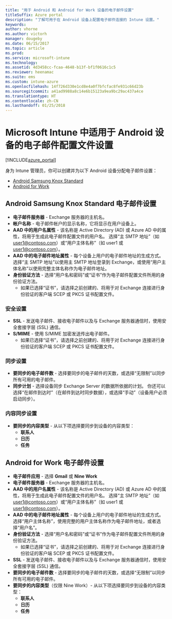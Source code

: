 ```yaml
---
title: "用于 Android 和 Android for Work 设备的电子邮件设置"
titleSuffix: Azure portal
description: "了解可用于在 Android 设备上配置电子邮件连接的 Intune 设置。"
keywords: 
author: vhorne
ms.author: victorh
manager: dougeby
ms.date: 06/15/2017
ms.topic: article
ms.prod: 
ms.service: microsoft-intune
ms.technology: 
ms.assetid: 4d3458cc-fcaa-4648-b13f-bf1f0616c1c5
ms.reviewer: heenamac
ms.suite: ems
ms.custom: intune-azure
ms.openlocfilehash: 14f726d330e1cd8e4a0f7bfcfac8fe931c66d23b
ms.sourcegitcommit: a41ad9988a8c14e6b15123a9ea9bc29ac437a4ce
ms.translationtype: HT
ms.contentlocale: zh-CN
ms.lasthandoff: 01/25/2018
---
```

# <a name="email-profile-settings-for-android--devices-in-microsoft-intune"></a>Microsoft Intune 中适用于 Android 设备的电子邮件配置文件设置

[!INCLUDE[azure_portal](./includes/azure_portal.md)]

身为 Intune 管理员，你可以创建并为以下 Android 设备分配电子邮件设置：
- [Android Samsung Knox Standard](#android-samsung-knox-standard-email-settings)
- [Android for Work](#android-for-work-email-settings)

## <a name="android-samsung-knox-standard-email-settings"></a>Android Samsung Knox Standard 电子邮件设置
- **电子邮件服务器** - Exchange 服务器的主机名。
- **帐户名称** - 电子邮件帐户的显示名称，它将显示在用户设备上。
- **AAD 中的用户名属性** - 该名称是 Active Directory (AD) 或 Azure AD 中的属性，将用于生成此电子邮件配置文件的用户名。 选择“主 SMTP 地址”（如 user1@contoso.com）或“用户主体名称”（如 user1 或 user1@contoso.com）。
- **AAD 中的电子邮件地址属性** - 每个设备上用户的电子邮件地址的生成方式。 选择“主 SMTP 地址”以使用主 SMTP 地址登录到 Exchange，或使用“用户主体名称”以使用完整主体名称作为电子邮件地址。
- **身份验证方法** - 选择“用户名和密码”或“证书”作为电子邮件配置文件所用的身份验证方法。
    - 如果已选择“证书”，请选择之前创建的、将用于对 Exchange 连接进行身份验证的客户端 SCEP 或 PKCS 证书配置文件。

### <a name="security-settings"></a>安全设置

- **SSL** - 发送电子邮件、接收电子邮件以及与 Exchange 服务器通信时，使用安全套接字层 (SSL) 通信。
- **S/MIME** - 使用 S/MIME 加密发送传出电子邮件。
    - 如果已选择“证书”，请选择之前创建的、将用于对 Exchange 连接进行身份验证的客户端 SCEP 或 PKCS 证书配置文件。

### <a name="synchronization-settings"></a>同步设置

- **要同步的电子邮件数** - 选择要同步的电子邮件的天数，或选择“无限制”以同步所有可用的电子邮件。
- **同步计划** - 选择设备同步 Exchange Server 的数据所依据的计划。 你还可以选择“在邮件到达时”（在邮件到达时同步数据），或选择“手动”（设备用户必须启动同步）。

### <a name="content-sync-settings"></a>内容同步设置

- **要同步的内容类型** - 从以下项选择要同步到设备的内容类型：
    - **联系人**
    - **日历**
    - **任务**

## <a name="android-for-work-email-settings"></a>Android for Work 电子邮件设置

- **电子邮件应用** - 选择 **Gmail** 或 **Nine Work**
- **电子邮件服务器** - Exchange 服务器的主机名。
- **AAD 中的用户名属性** - 该名称是 Active Directory (AD) 或 Azure AD 中的属性，将用于生成此电子邮件配置文件的用户名。 选择“主 SMTP 地址”（如 user1@contoso.com）或“用户主体名称”（如 user1 或 user1@contoso.com）。
- **AAD 中的电子邮件地址属性** - 每个设备上用户的电子邮件地址的生成方式。 选择“用户主体名称”，使用完整的用户主体名称作为电子邮件地址，或者选择“用户名”。
- **身份验证方法** - 选择“用户名和密码”或“证书”作为电子邮件配置文件所用的身份验证方法。
    - 如果已选择“证书”，请选择之前创建的、将用于对 Exchange 连接进行身份验证的客户端 SCEP 或 PKCS 证书配置文件。
- **SSL** - 发送电子邮件、接收电子邮件以及与 Exchange 服务器通信时，使用安全套接字层 (SSL) 通信。
- **要同步的电子邮件数** - 选择要同步的电子邮件的天数，或选择“无限制”以同步所有可用的电子邮件。
- **要同步的内容类型**（仅限 Nine Work）- 从以下项选择要同步到设备的内容类型：
    - **联系人**
    - **日历**
    - **任务**
